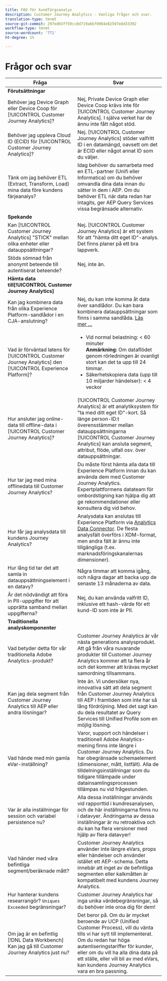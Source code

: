 ```yaml
---
title: FAQ för kundfärgsanalys
description: Customer Journey Analytics - Vanliga frågor och svar.
translation-type: tm+mt
source-git-commit: 297ed03ff59cc8d719a6bf0984e82597e8d33392
workflow-type: tm+mt
source-wordcount: '771'
ht-degree: 1%

---
```



# Frågor och svar

| Fråga | Svar |
| --- | --- |
| **Förutsättningar** |  |
| Behöver jag Device Graph eller Device Coop för [!UICONTROL Customer Journey Analytics]? | Nej, Private Device Graph eller Device Coop krävs inte för [!UICONTROL Customer Journey Analytics]. I själva verket har de ännu inte fått något stöd. |
| Behöver jag uppleva Cloud ID (ECID) för [!UICONTROL Customer Journey Analytics]? | Nej. [!UICONTROL Customer Journey Analytics] stöder valfritt ID i en datamängd, oavsett om det är ECID eller något annat ID som du väljer. |
| Tänk om jag behöver ETL (Extract, Transform, Load) mina data före kundens färjeanalys? | Idag behöver du samarbeta med en ETL-partner (Unifi eller Informatica) om du behöver omvandla dina data innan du sätter in dem i AEP. Om du behöver ETL när data redan har intagits, ger AEP Query Services vissa begränsade alternativ. |
| **Spekande** |  |
| Kan [!UICONTROL Customer Journey Analytics] &quot;STICK&quot; mellan olika enheter eller datauppsättningar? | Nej. [!UICONTROL Customer Journey Analytics] är ett system för att &quot;hämta ditt eget ID&quot;-analys. Det finns planer på ett bra lappverk. |
| Stöds sömnad från anonymt beteende till autentiserat beteende? | Nej, inte än. |
| **Hämta data till[!UICONTROL Customer Journey Analytics]** |  |
| Kan jag kombinera data från olika Experience Platform-sandlådor i en CJA-anslutning? | Nej, du kan inte komma åt data över sandlådor. Du kan bara kombinera datauppsättningar som finns i samma sandlåda. [Läs mer …](https://docs.adobe.com/content/help/en/analytics-platform/using/cja-connections/create-connection.html#select-sandbox-and-datasets) |
| Vad är förväntad latens för [!UICONTROL Customer Journey Analytics] den [!UICONTROL Experience Platform]? | <ul><li>Vid normal belastning: &lt; 60 minuter <br>**Anmärkning:** Om dataflödet genom rörledningen är ovanligt stort kan det ta upp till 24 timmar.</li><li>Säkerhetskopiera data (upp till 10 miljarder händelser): &lt; 4 veckor</li></ul> |
| Hur ansluter jag online-data till offline-data i [!UICONTROL Customer Journey Analytics]? | [!UICONTROL Customer Journey Analytics] är ett analytiksystem för &quot;ta med ditt eget ID&quot;-kort. Så länge person-ID:t överensstämmer mellan datauppsättningarna [!UICONTROL Customer Journey Analytics] kan ansluta segment, attribut, flöde, utfall osv. över datauppsättningar. |
| Hur tar jag med mina offlinedata till Customer Journey Analytics? | Du måste först hämta alla data till Experience Platform innan du kan använda dem med Customer Journey Analytics. Expertplattformens datateam för ombordstigning kan hjälpa dig att ge rekommendationer eller konsultera dig vid behov. |
| Hur får jag analysdata till kundens Journey Analytics? | Analysdata kan anslutas till Experience Platform via [Analytics Data Connector](https://docs.adobe.com/content/help/en/experience-platform/sources/connectors/adobe-applications/analytics.html). De flesta analysfält överförs i XDM-format, men andra fält är ännu inte tillgängliga (t.ex. marknadsföringskanalernas dimensioner). |
| Hur lång tid tar det att samla in datauppsättningselement i en datavy? | Några timmar att komma igång, och några dagar att backa upp de senaste 13 månaderna av data. |
| Är det nödvändigt att föra in PII-uppgifter för att upprätta samband mellan uppgifterna? | Nej, du kan använda valfritt ID, inklusive ett hash-värde för ett kund-ID som inte är PII. |
| **Traditionella analyskomponenter** |  |
| Vad betyder detta för vår traditionella Adobe Analytics-produkt? | Customer Journey Analytics är vår nästa generations analysprodukt. Att gå från våra nuvarande produkter till Customer Journey Analytics kommer att ta flera år och det kommer att krävas mycket samordning tillsammans. |
| Kan jag dela segment från Customer Journey Analytics till AEP eller andra lösningar? | Inte än. Vi undersöker nya, innovativa sätt att dela segment från Customer Journey Analytics till AEP i framtiden som inte har så lång fördröjning. Med det sagt kan du dela resultatet av Query Services till Unified Profile som en möjlig lösning. |
| Vad hände med min gamla eVar-inställning? | Varor, support och händelser i traditionell Adobe Analytics-mening finns inte längre i Customer Journey Analytics. Du har obegränsade schemaelement (dimensioner, mått, listfält). Alla de tilldelningsinställningar som du tidigare tillämpade under datainsamlingsprocessen tillämpas nu vid frågestunden. |
| Var är alla inställningar för session och variabel persistence nu? | Alla dessa inställningar används vid rapporttid i kundresanalysen, och de här inställningarna finns nu i datavyer. Ändringarna av dessa inställningar är nu retroaktiva och du kan ha flera versioner med hjälp av flera datavyer! |
| Vad händer med våra befintliga segment/beräknade mått? | Customer Journey Analytics använder inte längre eVars, props eller händelser och använder istället ett AEP-schema. Detta innebär att inget av de befintliga segmenten eller kalkmåtten är kompatibelt med kundens Journey Analytics. |
| Hur hanterar kundens researrangör? `Uniques Exceeded` begränsningar? | Customer Journey Analytics har inga unika värdebegränsningar, så du behöver inte oroa dig för dem! |
| Om jag är en befintlig [!DNL Data Workbench] Kan jag gå till Customer Journey Analytics just nu? | Det beror på. Om du är mycket beroende av UCP (Unified Customer Process), vill du vänta tills vi har sytt till implementerat. Om du redan har höga autentiseringstariffer för kunder, eller om du vill ha alla dina data på ett ställe, eller vill bli av med eVars, kan kundens Journey Analytics vara en bra passning. |

